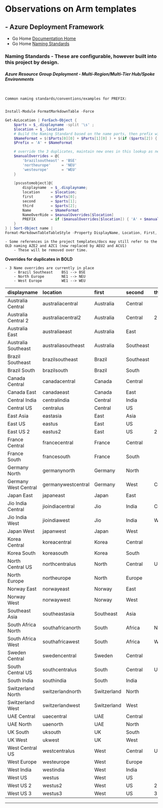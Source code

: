 #  Observations on Arm templates # 

## - Azure Deployment Framework ## 
- Go Home [Documentation Home](./ARM.md)
- Go Home [Naming Standards](./Naming_Standards.md)

### Naming Standards - These are configurable, however built into this project by design.

#### *Azure Resource Group Deployment - Multi-Region/Multi-Tier Hub/Spoke Environments*
<br/>


    Common naming standards/conventions/examples for PREFIX:

```powershell

Install-Module FormatMarkdownTable -Force

Get-AzLocation | ForEach-Object {
    $parts = $_.displayname -split '\s' ;
    $location = $_.location
    # Build the Naming Standard based on the name parts, then prefix with A for Azure
    $NameFormat = $($Parts[0][0] + $Parts[1][0] ) + $(if ($parts[2]) { $parts[2][0] }else { 1 })
    $Prefix = 'A' + $NameFormat

    # override the 3 duplicates, maintain new ones in this lookup as new regions come online
    $manualOverrides = @{
        'brazilsoutheast' = 'BSE'
        'northeurope'     = 'NEU'
        'westeurope'      = 'WEU'
    }
    
    [pscustomobject]@{
        displayname  = $_.displayname; 
        location     = $location; 
        first        = $Parts[0]; 
        second       = $parts[1]; 
        third        = $parts[2]; 
        Name         = $NameFormat
        NameOverRide = $manualOverrides[$location]
        PREFIX       = if ($manualOverrides[$location]) { 'A' + $manualOverrides[$location] } else { $Prefix }
    } 
} | Sort-Object name | 
Format-MarkdownTableTableStyle -Property DisplayName, Location, First, Second, Third, Name, Name, NameOverRide, PREFIX

```

    - Some references in the project templates/docs may still refer to the OLD naming AZE2 and AZC1 (now replaced by AEU2 and ACU1)
        - These will be removed over time.

**Overrides for duplicates in BOLD**

    - 3 Name overrides are currently in place
        - Brazil Southeast    BS1 --> BSE
        - North Europe        NE1 --> NEU
        - West Europe         WE1 --> WEU


|displayname|location|first|second|third|Name|NameOverRide|PREFIX|
|:--|:--|:--|:--|:--|:--|:--|:--|
|Australia Central|australiacentral|Australia|Central||AC1||AAC1|
|Australia Central 2|australiacentral2|Australia|Central|2|AC2||AAC2|
|Australia East|australiaeast|Australia|East||AE1||AAE1|
|Australia Southeast|australiasoutheast|Australia|Southeast||AS1||AAS1|
|Brazil Southeast|brazilsoutheast|Brazil|Southeast||BS1|BSE|ABSE|
|Brazil South|brazilsouth|Brazil|South||BS1||ABS1|
|Canada Central|canadacentral|Canada|Central||CC1||ACC1|
|Canada East|canadaeast|Canada|East||CE1||ACE1|
|Central India|centralindia|Central|India||CI1||ACI1|
|Central US|centralus|Central|US||CU1||ACU1|
|East Asia|eastasia|East|Asia||EA1||AEA1|
|East US|eastus|East|US||EU1||AEU1|
|East US 2|eastus2|East|US|2|EU2||AEU2|
|France Central|francecentral|France|Central||FC1||AFC1|
|France South|francesouth|France|South||FS1||AFS1|
|Germany North|germanynorth|Germany|North||GN1||AGN1|
|Germany West Central|germanywestcentral|Germany|West|Central|GWC||AGWC|
|Japan East|japaneast|Japan|East||JE1||AJE1|
|Jio India Central|jioindiacentral|Jio|India|Central|JIC||AJIC|
|Jio India West|jioindiawest|Jio|India|West|JIW||AJIW|
|Japan West|japanwest|Japan|West||JW1||AJW1|
|Korea Central|koreacentral|Korea|Central||KC1||AKC1|
|Korea South|koreasouth|Korea|South||KS1||AKS1|
|North Central US|northcentralus|North|Central|US|NCU||ANCU|
|North Europe|northeurope|North|Europe||NE1|NEU|ANEU|
|Norway East|norwayeast|Norway|East||NE1||ANE1|
|Norway West|norwaywest|Norway|West||NW1||ANW1|
|Southeast Asia|southeastasia|Southeast|Asia||SA1||ASA1|
|South Africa North|southafricanorth|South|Africa|North|SAN||ASAN|
|South Africa West|southafricawest|South|Africa|West|SAW||ASAW|
|Sweden Central|swedencentral|Sweden|Central||SC1||ASC1|
|South Central US|southcentralus|South|Central|US|SCU||ASCU|
|South India|southindia|South|India||SI1||ASI1|
|Switzerland North|switzerlandnorth|Switzerland|North||SN1||ASN1|
|Switzerland West|switzerlandwest|Switzerland|West||SW1||ASW1|
|UAE Central|uaecentral|UAE|Central||UC1||AUC1|
|UAE North|uaenorth|UAE|North||UN1||AUN1|
|UK South|uksouth|UK|South||US1||AUS1|
|UK West|ukwest|UK|West||UW1||AUW1|
|West Central US|westcentralus|West|Central|US|WCU||AWCU|
|West Europe|westeurope|West|Europe||WE1|WEU|AWEU|
|West India|westindia|West|India||WI1||AWI1|
|West US|westus|West|US||WU1||AWU1|
|West US 2|westus2|West|US|2|WU2||AWU2|
|West US 3|westus3|West|US|3|WU3||AWU3|




---
